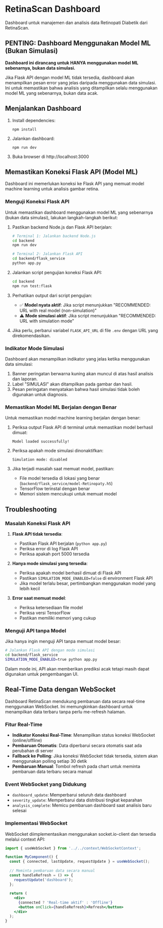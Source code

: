 # RetinaScan Dashboard

Dashboard untuk manajemen dan analisis data Retinopati Diabetik dari RetinaScan.

## PENTING: Dashboard Menggunakan Model ML (Bukan Simulasi)

**Dashboard ini dirancang untuk HANYA menggunakan model ML sebenarnya, bukan data simulasi.**

Jika Flask API dengan model ML tidak tersedia, dashboard akan menampilkan pesan error yang jelas daripada menggunakan data simulasi. Ini untuk memastikan bahwa analisis yang ditampilkan selalu menggunakan model ML yang sebenarnya, bukan data acak.

## Menjalankan Dashboard

1. Install dependencies:
   ```
   npm install
   ```

2. Jalankan dashboard:
   ```
   npm run dev
   ```

3. Buka browser di http://localhost:3000

## Memastikan Koneksi Flask API (Model ML)

Dashboard ini memerlukan koneksi ke Flask API yang memuat model machine learning untuk analisis gambar retina. 

### Menguji Koneksi Flask API

Untuk memastikan dashboard menggunakan model ML yang sebenarnya (bukan data simulasi), lakukan langkah-langkah berikut:

1. Pastikan backend Node.js dan Flask API berjalan:
   ```bash
   # Terminal 1: Jalankan backend Node.js
   cd backend
   npm run dev
   
   # Terminal 2: Jalankan Flask API
   cd backend/flask_service
   python app.py
   ```

2. Jalankan script pengujian koneksi Flask API:
   ```bash
   cd backend
   npm run test:flask
   ```

3. Perhatikan output dari script pengujian:
   - ✅ **Model nyata aktif**: Jika script menunjukkan "RECOMMENDED: URL with real model (non-simulation)"
   - ⚠️ **Mode simulasi aktif**: Jika script menunjukkan "RECOMMENDED: URL with simulation mode"

4. Jika perlu, perbarui variabel `FLASK_API_URL` di file `.env` dengan URL yang direkomendasikan.

### Indikator Mode Simulasi

Dashboard akan menampilkan indikator yang jelas ketika menggunakan data simulasi:

1. Banner peringatan berwarna kuning akan muncul di atas hasil analisis dan laporan.
2. Label "SIMULASI" akan ditampilkan pada gambar dan hasil.
3. Pesan peringatan menyatakan bahwa hasil simulasi tidak boleh digunakan untuk diagnosis.

### Memastikan Model ML Berjalan dengan Benar

Untuk memastikan model machine learning berjalan dengan benar:

1. Periksa output Flask API di terminal untuk memastikan model berhasil dimuat:
   ```
   Model loaded successfully!
   ```

2. Periksa apakah mode simulasi dinonaktifkan:
   ```
   Simulation mode: disabled
   ```

3. Jika terjadi masalah saat memuat model, pastikan:
   - File model tersedia di lokasi yang benar (`backend/flask_service/model-Retinopaty.h5`)
   - TensorFlow terinstal dengan benar
   - Memori sistem mencukupi untuk memuat model

## Troubleshooting

### Masalah Koneksi Flask API

1. **Flask API tidak tersedia**:
   - Pastikan Flask API berjalan (`python app.py`)
   - Periksa error di log Flask API
   - Periksa apakah port 5000 tersedia

2. **Hanya mode simulasi yang tersedia**:
   - Periksa apakah model berhasil dimuat di Flask API
   - Pastikan `SIMULATION_MODE_ENABLED=false` di environment Flask API
   - Jika model terlalu besar, pertimbangkan menggunakan model yang lebih kecil

3. **Error saat memuat model**:
   - Periksa ketersediaan file model
   - Periksa versi TensorFlow
   - Pastikan memiliki memori yang cukup

### Menguji API tanpa Model

Jika hanya ingin menguji API tanpa memuat model besar:

```bash
# Jalankan Flask API dengan mode simulasi
cd backend/flask_service
SIMULATION_MODE_ENABLED=true python app.py
```

Dalam mode ini, API akan memberikan prediksi acak tetapi masih dapat digunakan untuk pengembangan UI.

## Real-Time Data dengan WebSocket

Dashboard RetinaScan mendukung pembaruan data secara real-time menggunakan WebSocket. Ini memungkinkan dashboard untuk menampilkan data terbaru tanpa perlu me-refresh halaman.

### Fitur Real-Time

- **Indikator Koneksi Real-Time**: Menampilkan status koneksi WebSocket (online/offline)
- **Pembaruan Otomatis**: Data diperbarui secara otomatis saat ada perubahan di server
- **Fallback ke Polling**: Jika koneksi WebSocket tidak tersedia, sistem akan menggunakan polling setiap 30 detik
- **Pembaruan Manual**: Tombol refresh pada chart untuk meminta pembaruan data terbaru secara manual

### Event WebSocket yang Didukung

- `dashboard_update`: Memperbarui seluruh data dashboard
- `severity_update`: Memperbarui data distribusi tingkat keparahan
- `analysis_complete`: Memicu pembaruan dashboard saat analisis baru selesai

### Implementasi WebSocket

WebSocket diimplementasikan menggunakan socket.io-client dan tersedia melalui context API:

```jsx
import { useWebSocket } from '../../context/WebSocketContext';

function MyComponent() {
  const { connected, lastUpdate, requestUpdate } = useWebSocket();
  
  // Meminta pembaruan data secara manual
  const handleRefresh = () => {
    requestUpdate('dashboard');
  };
  
  return (
    <div>
      {connected ? 'Real-time aktif' : 'Offline'}
      <button onClick={handleRefresh}>Refresh</button>
    </div>
  );
}
```
